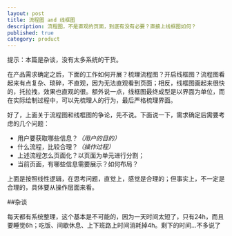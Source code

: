 ```yaml
---
layout: post
title: 流程图 and 线框图
description: 流程图，不是直观的页面，到底有没有必要？直接上线框图如何？
published: true
category: product
---
```


提示：本篇是杂谈，没有太多系统的干货。


在产品需求确定之后，下面的工作如何开展？梳理流程图？开启线框图？流程图看起来有点复杂、琐碎，不直观，因为无法直观看到页面；相反，线框图画起来很快的，托拉拽，效果也直观的很。额外说一点，线框图最终成型是以界面为单位，而在实际绘制过程中，可以先梳理人的行为，最后严格梳理界面。

好了，上面关于流程图和线框图的争论，先不说。下面说一下，需求确定后需要考虑的几个问题：

* 用户要获取哪些信息？*（用户的目的）*
* 什么流程，比较合理？*（操作过程）*
* 上述流程怎么页面化？以页面为单元进行分割；
* 当前页面，有哪些信息需要展示？如何布局？

上面是按照线性逻辑，在思考问题，直觉上，感觉是合理的；但事实上，不一定是合理的，具体要从操作层面来看。






##杂谈

每天都有系统整理，这个基本是不可能的，因为一天时间太短了，只有24h，而且要睡觉6h；吃饭、间歇休息、上下班路上时间消耗掉4h。剩下的时间...不多说了































[NingG]:    http://ningg.github.com  "NingG"










